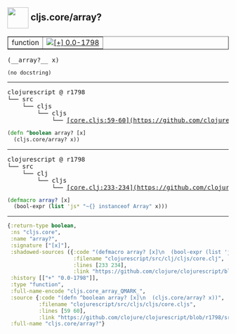 ## <img width="48px" valign="middle" src="http://i.imgur.com/Hi20huC.png"> cljs.core/array?

 <table border="1">
<tr>
<td>function</td>
<td><a href="https://github.com/cljsinfo/api-refs/tree/0.0-1798"><img valign="middle" alt="[+] 0.0-1798" src="https://img.shields.io/badge/+-0.0--1798-lightgrey.svg"></a> </td>
</tr>
</table>

 <samp>
(__array?__ x)<br>
</samp>

```
(no docstring)
```

---

 <pre>
clojurescript @ r1798
└── src
    └── cljs
        └── cljs
            └── <ins>[core.cljs:59-60](https://github.com/clojure/clojurescript/blob/r1798/src/cljs/cljs/core.cljs#L59-L60)</ins>
</pre>

```clj
(defn ^boolean array? [x]
  (cljs.core/array? x))
```


---

 <pre>
clojurescript @ r1798
└── src
    └── clj
        └── cljs
            └── <ins>[core.clj:233-234](https://github.com/clojure/clojurescript/blob/r1798/src/clj/cljs/core.clj#L233-L234)</ins>
</pre>

```clj
(defmacro array? [x]
  (bool-expr (list 'js* "~{} instanceof Array" x)))
```

---

```clj
{:return-type boolean,
 :ns "cljs.core",
 :name "array?",
 :signature ["[x]"],
 :shadowed-sources ({:code "(defmacro array? [x]\n  (bool-expr (list 'js* \"~{} instanceof Array\" x)))",
                     :filename "clojurescript/src/clj/cljs/core.clj",
                     :lines [233 234],
                     :link "https://github.com/clojure/clojurescript/blob/r1798/src/clj/cljs/core.clj#L233-L234"}),
 :history [["+" "0.0-1798"]],
 :type "function",
 :full-name-encode "cljs.core_array_QMARK_",
 :source {:code "(defn ^boolean array? [x]\n  (cljs.core/array? x))",
          :filename "clojurescript/src/cljs/cljs/core.cljs",
          :lines [59 60],
          :link "https://github.com/clojure/clojurescript/blob/r1798/src/cljs/cljs/core.cljs#L59-L60"},
 :full-name "cljs.core/array?"}

```
